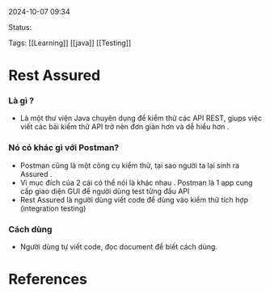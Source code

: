 
2024-10-07 09:34

Status:

Tags: [[Learning]] [[java]] [[Testing]]
# Rest Assured

### Là gì ?
- Là một thư viện Java chuyên dụng để kiểm thử các API REST, giups việc viết các bài kiểm thử API trở nên đơn giản hơn và dễ hiểu hơn . 
### Nó có khác gì với Postman?
- Postman cũng là một công cụ kiểm thử, tại sao người ta lại sinh ra Assured . 
- Vì mục đích của 2 cái có thể nói là khác nhau . Postman là 1 app cung cấp giao diện GUI để người dùng test từng đầu API
- Rest Assured là người dùng viết code để dùng vào kiểm thử tích hợp (integration testing)
### Cách dùng
- Người dùng tự viết code, đọc document để biết cách dùng.

# References





